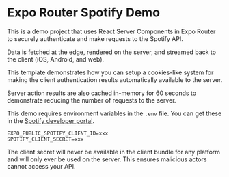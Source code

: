# Expo Router Spotify Demo

This is a demo project that uses React Server Components in Expo Router to securely authenticate and make requests to the Spotify API.

Data is fetched at the edge, rendered on the server, and streamed back to the client (iOS, Android, and web).

This template demonstrates how you can setup a cookies-like system for making the client authentication results automatically available to the server.

Server action results are also cached in-memory for 60 seconds to demonstrate reducing the number of requests to the server.

This demo requires environment variables in the `.env` file. You can get these in the [Spotify developer portal](https://developer.spotify.com/dashboard).

```
EXPO_PUBLIC_SPOTIFY_CLIENT_ID=xxx
SPOTIFY_CLIENT_SECRET=xxx
```

The client secret will never be available in the client bundle for any platform and will only ever be used on the server. This ensures malicious actors cannot access your API.
